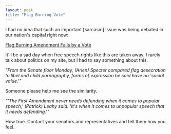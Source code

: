```yaml
---
layout: post
title: "Flag Burning Vote"
---
```


<p>I had no idea that such an important [sarcasm] issue was being debated in our nation's capital right now:</p>
<p><a href="http://www.cnn.com/2006/POLITICS/06/27/flag.burning/index.html" target="_blank">Flag Burning Amendment Fails by a Vote</a></p>
  
<p>It'll be a sad day when free speech rights like this are taken away.  I rarely talk about politics on my site, but I had to say something about this.</p>
  
<p><em>"From the Senate floor Monday, (Arlen) Specter compared flag desecration to libel and child pornography, forms of expression he said have no 'social value.'"</em></p>
  
<p>Someone please help me see the similarity.</p>
  
<p><em>"'The First Amendment never needs defending when it comes to popular speech,' (Patrick) Leahy said. 'It's when it comes to unpopular speech that it needs defending.'"</em></p>
  
<p>How true.  Contact your senators and representatives and tell them how you feel.</p>
 
